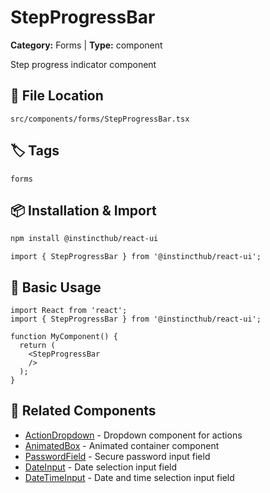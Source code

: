 # StepProgressBar

**Category:** Forms | **Type:** component

Step progress indicator component

## 📁 File Location

`src/components/forms/StepProgressBar.tsx`

## 🏷️ Tags

`forms`

## 📦 Installation & Import

```bash
npm install @instincthub/react-ui
```

```tsx
import { StepProgressBar } from '@instincthub/react-ui';
```

## 🚀 Basic Usage

```tsx
import React from 'react';
import { StepProgressBar } from '@instincthub/react-ui';

function MyComponent() {
  return (
    <StepProgressBar
    />
  );
}
```

## 🔗 Related Components

- [ActionDropdown](./ActionDropdown.md) - Dropdown component for actions
- [AnimatedBox](./AnimatedBox.md) - Animated container component
- [PasswordField](./PasswordField.md) - Secure password input field
- [DateInput](./DateInput.md) - Date selection input field
- [DateTimeInput](./DateTimeInput.md) - Date and time selection input field

